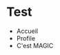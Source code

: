 Test
====
<!doctype html>
<html lang="en">
<head>
	<meta charset="UTF-8">
	<title>Destock</title>
</head>
<body>
	<ul>
		<li>Accueil</li>
		<li>Profile</li>
		<li>C'est MAGIC</li>
	</ul>
</body>
</html>
